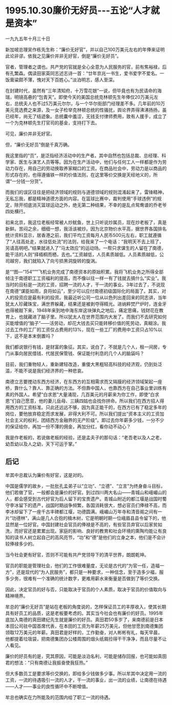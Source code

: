 # 1995.10.30廉价无好员---五论“人才就是资本”

一九九五年十月三十日  
  
 新加坡总理吴作栋先生称：“廉价无好官”，并以自己100万美元左右的年俸来证明此论非谬。依我之见廉价并非无好官，倒是“廉价无好员”。  
  
 官者，管理者之谓也。共产党的官就是全心全意为人民服务的官，前有焦裕禄，后有孔繁森。偶读田家英同志述志诗一首：“廿年京兆一书生，爱书爱字不爱名。一饭膏粱颇不薄，愧对天下百姓心。”淡泊明志，感人至深。  
  
 在封建时代，虽然有“三年清知府，十万雪花银”一说，但毕竟也有为民请命的海瑞，明镜高悬的“包青天”。即使今天的美国总统克林顿先生年俸仅20万美元左右，总统夫人也不过5万美元尔尔，与一个华尔街部门经理差不多。几年前的10万美元竞选费之来源，及一女子检举克林顿总统的性骚扰，舆论界弄得沸沸扬扬，虽已经年，尚无了结迹象。总统囊中羞涩，无钱支付律师费用，致有人援手，成立了一个为克林顿先生打官司的基金，支持打下去。  
  
 可见，廉价并非无好官。  
  
 但，“廉价无好员”倒是千真万确。  
  
 我这里指的“员”，是泛指经济活动中的生产者。其中自然也包括总裁、总经理、科学家、医生与演艺人员等等。因为在生产活动中，他们与任何工人一样都是作为劳动力存在，用自己的劳动换取养家糊口的工资。在商品社会中，劳动力是以商品的形式存在的，也得遵循铁一样的价值法则，在这里等价交换是天经地义的，所谓“一分钱一分货”。  
  
 而我们的误区往往是把经济领域的规则与道德领域的规则混淆起来了。雷锋精神，无私忘我，都是精神道德方面的内容。在篮球比赛中，裁判使用“手球违例”的规定，除开彻底消灭篮球运动之外，绝无第二种结果，不幸的是乱点鸳鸯谱的乔老爷四处横行。  
  
 初来北京，我这位老板经常被人炒鱿鱼，世上只听说炒属员，现在炒老板了，真是新鲜。苦闷之余，细细一想，我活该被炒。因为北京物价水平高，据世界各国排名统计资料显示，居香港之前，我们平均工资每月人民币500元左右，职工就遵循了“人往高处走，水往低处流”的法则，给我来了一个电话：“我明天不去上班了，另请高明吧。”结果就进入了“马太效应”的运动场。一帮只求谋生的人留在了南德，能干活的人则“择梧桐而栖，去也。”工资越低，人员素质越低。人员素质越低，公司越穷，我们就陷入了向亏损黑洞旋转的旋涡。  
  
 是““图—”154”””飞机业务完成了南德资本的原始积累。我将飞机业务之所得全部倾注于南德职工工资福利的提高，而不像以往一样一有了钱就去搞什么“实业”。我当时的目标是一流的工资，招聘一流的人才，干一流的事业。3年过去了，不说现在南德“谋臣如雨，良将如云”，至少可以应付南德初级国际化的局面了。其实，对人的投资应是最有利的投资。我最近听公司一位从以色列出差回来的同志讲，当年犹太人珍藏珠宝，满世界躲藏，结果还是被剥夺得精光。进纳粹焚尸炉时，连金牙也得被敲下来，1948年来到地中海东岸这块弹丸之地后，痛定思痛，钱财花在教育上，也就藏进了脑子里。所以犹太人在世界范围内大发了。而我们不去研究如何买能增值的“脑子”——活劳动，却花大钱去买只能转移价值的死劳动，真糊涂。我过去工作的工厂的工资仅占费用的13%，现在一些工厂的费用中工资只占10%以下，这不是本末倒置吗？  
  
 我们都说银行有钱，是财富的象征。其实，说白了，不就是几个人，租一间房，专门从事向居民借钱、代居民保管钱、保证能付利息的几个人的脑袋吗？  
  
 目前，我们重物轻人，重新建轻改造，重傻大黑粗轻高科技的经济观，仍到处泛滥，不能不说是我们经济界的一种悲哀。  
  
 南德立志要搅动东西方经济，在东西方的互相需求而又隔膜的经济领域架起一座桥，靠什么？靠人、靠正确的方法。不但靠中国人，也靠西方在自己事业里训练有素的外国人。希望“白求恩”大量涌现，几百美元的月薪来为你工作，即使“白求恩”们自己愿意，他的妻儿岳母、三姨四姑也会找你拼命。所以我们在西方招人得用西方的工资标准。只此还远远不够，因为真正能干的，在西方已有了稳定多年的岗位，要他放弃稳定而求发展，非得大利不可。所以我们提出“资本主义的工资加社会主义的权利，团结西方金融界的无产阶级”。即过去你年薪多少钱，一分不少的保证给你，再加一份不薄的佣金，再加分红，看你动不动心？  
  
 我是作老板的，若说做老板的经验，还是孟夫子的那句话：“老吾老以及人之老，幼吾幼以及人之幼，天下可运于掌。”

## **后记**

牟其中总裁认为廉价有好官，这是对的。  
  
 中国是儒学的故乡，一批批孔孟弟子以“立功”、“立德”、“立言”为终身奋斗目标，他们若做了官，一般都会是廉价的好官。到过四川两大名山——青城山和峨嵋山的人，都会感受到古代好官为后人留下的宝贵遗产。青城山附近的都江堰是战国时蜀守李冰留下的遗产，战国时期战争频繁，各国消耗很大，想必官员们俸禄不高，而李冰却留下了一座千古丰碑都江堰，功德圆满。峨嵋山万年寺和清音阁之间有一片“功德林”，满山是几人合抱的楠木树，它是明朝时期一位峨眉县县令留下的，他显然是一位好官。中国封建社会官员的俸禄是不高的，有些官员弃官以后家贫如洗，而好官还是累累出现。家庭的影响、良好的教育和社会环境的熏陶均能让有良知的读书人树立起自己的高风亮节，“功”和“德”是他们的立身之本，他们是不会计较俸禄多少的。  
  
 当今社会更有好官，否则不可能有共产党领导下的清平世界，朗朗乾坤。  
  
 官员的职能是管理社会，他们的工作很难量度，无论是古代的“为官一任，造福一方”，还是现代的“为人民服务”，都只是一种要求，一种信念，至于造多少福，服多少务，很难有一个准确的统计数字，更难用薪水来衡量是否做到了等价交换。  
  
 因此，决定官员的好与否，只能取决于官员的个人素质，取决于官员的价值取向与精神境界。  
  
 牟总的“廉价无好员”是站在老板的角度说的，怎样保证员工的丰厚收入，使其长期具有好员工的品质，这是老板要考虑的。其实当今社会也有廉价的好员。1995年底加入南德的真田建纪先生就是廉价的好员。真田君50多岁了，来南德前是日本本田公司驻中国首席代表，在本田的工资为年薪25万美元，但他甘愿到南德集团领取12万美元的年薪。真田君是好样的，工作勤奋，对人彬彬有礼，每天早晨，他都提着垃圾袋，把南德集团办公楼周围的烟头纸屑捡得干干净净，而且尽量不让人看见。  
  
 廉价的好员有的是，究其原因，可能是淡泊名利，可能是储存回报，也可能如真田君的想法：“只有南德让我振奋使我狂热。”  
  
 但大多数员工是要求等价交换的，即给多少钱做多少事。所以牟其中决定用一流的工资，一流的待遇吸引一流的人才，干一流的事业，出一流的业绩，让南德在待遇——人才——事业的良性循环中不断增值。  
  
 牟总也确实在力所能及的范围内给了职工一流的待遇。  


